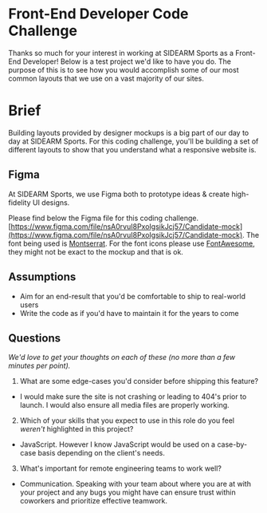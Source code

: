 # Front-End Developer Code Challenge

Thanks so much for your interest in working at SIDEARM Sports as a Front-End Developer! Below is a test project we'd like to have you do. The purpose of this is to see how you would accomplish some of our most common layouts that we use on a vast majority of our sites.

# Brief

Building layouts provided by designer mockups is a big part of our day to day at SIDEARM Sports. For this coding challenge, you'll be building a set of different layouts to show that you understand what a responsive website is.

## Figma

At SIDEARM Sports, we use Figma both to prototype ideas & create high-fidelity UI designs.

Please find below the Figma file for this coding challenge. [https://www.figma.com/file/nsA0rvuI8PxoIgsikJcj57/Candidate-mock](https://www.figma.com/file/nsA0rvuI8PxoIgsikJcj57/Candidate-mock). The font being used is [Montserrat](https://fonts.google.com/specimen/Montserrat). For the font icons please use [FontAwesome](https://fontawesome.com/), they might not be exact to the mockup and that is ok. 

## Assumptions

- Aim for an end-result that you'd be comfortable to ship to real-world users
- Write the code as if you'd have to maintain it for the years to come

## Questions

*We'd love to get your thoughts on each of these (no more than a few minutes per point).*

1. What are some edge-cases you'd consider before shipping this feature?
- I would make sure the site is not crashing or leading to 404's prior to launch. I would also ensure all media files are properly working. 
2. Which of your skills that you expect to use in this role do you feel *weren't* highlighted in this project?
- JavaScript. However I know JavaScript would be used on a case-by-case basis depending on the client's needs. 
3. What's important for remote engineering teams to work well?
- Communication. Speaking with your team about where you are at with your project and any bugs you might have can ensure trust within coworkers and prioritize effective teamwork.